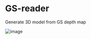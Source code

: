 # GS-reader
Generate 3D model from GS depth map

![image](https://github.com/user-attachments/assets/c4e56aff-f1ca-4d00-9e76-ebe3bfd8d13b)

